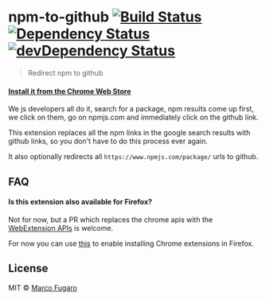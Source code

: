 # npm-to-github [![Build Status][travis-image]][travis-url] [![Dependency Status][daviddm-image]][daviddm-url] [![devDependency Status][daviddm-dev-image]][daviddm-dev-url]

> Redirect npm to github

#### [Install it from the Chrome Web Store](https://chrome.google.com/webstore/detail/npm-to-github/mmcoakfbchcckehhnpngpbmkjbpbmlng)

We js developers all do it, search for a package, npm results come up first, we click on them, go on npmjs.com and immediately click on the github link.

This extension replaces all the npm links in the google search results with github links, so you don't have to do this process ever again.

It also optionally redirects all `https://www.npmjs.com/package/` urls to github.

## FAQ

#### Is this extension also available for Firefox?
Not for now, but a PR which replaces the chrome apis with the [WebExtension APIs](https://github.com/mozilla/webextension-polyfill) is welcome.

For now you can use [this](https://addons.mozilla.org/en-US/firefox/addon/chrome-store-foxified/) to enable installing Chrome extensions in Firefox.

## License

MIT © [Marco Fugaro](https://github.com/marcofugaro)


[travis-image]: https://travis-ci.org/marcofugaro/npm-to-github.svg?branch=master
[travis-url]: https://travis-ci.org/marcofugaro/npm-to-github
[daviddm-image]: https://david-dm.org/marcofugaro/npm-to-github.svg
[daviddm-url]: https://david-dm.org/marcofugaro/npm-to-github
[daviddm-dev-image]: https://david-dm.org/marcofugaro/npm-to-github/dev-status.svg
[daviddm-dev-url]: https://david-dm.org/marcofugaro/npm-to-github/?type=dev
